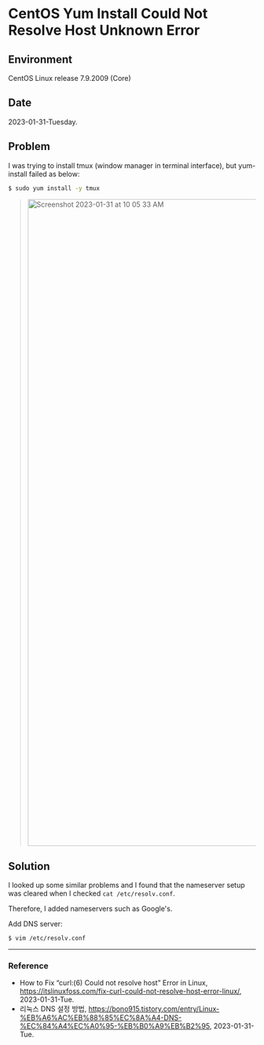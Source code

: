 # CentOS Yum Install Could Not Resolve Host Unknown Error

## Environment

CentOS Linux release 7.9.2009 (Core)

## Date

2023-01-31-Tuesday.

## Problem

I was trying to install tmux (window manager in terminal interface), but yum-install failed as below:

```Bash
$ sudo yum install -y tmux
```

> <img width="1317" alt="Screenshot 2023-01-31 at 10 05 33 AM" src="https://user-images.githubusercontent.com/20737479/215632614-3f3122d5-805f-4aea-9bb6-292c490d0640.png">

## Solution

I looked up some similar problems and I found that the nameserver setup was cleared when I checked `cat /etc/resolv.conf`.

Therefore, I added nameservers such as Google's.

Add DNS server:

```Bash
$ vim /etc/resolv.conf
```

---

### Reference
- How to Fix “curl:(6) Could not resolve host” Error in Linux, https://itslinuxfoss.com/fix-curl-could-not-resolve-host-error-linux/, 2023-01-31-Tue.
- 리눅스 DNS 설정 방법, https://bono915.tistory.com/entry/Linux-%EB%A6%AC%EB%88%85%EC%8A%A4-DNS-%EC%84%A4%EC%A0%95-%EB%B0%A9%EB%B2%95, 2023-01-31-Tue.
